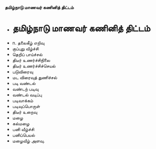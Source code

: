 **தமிழ்நாடு மாணவர் கணினித் திட்டம்**
- # தமிழ்நாடு மாணவர் கணினித் திட்டம்
- n. தலைகீழ் எறிவு
- குப்புறு வீழ்ச்சி
- தெறிப் பாய்ச்சல்
- திடீர் உணர்ச்சிநிலை
- திடீர் உணர்ச்சிச்செயல்
- படுவிரைவு
- மட விரைவுத் துணிச்சல்
- படி வண்டல்
- வண்டற் படிவு
- வண்டல் வடிப்பு
- படிவாக்கம்
- படிவுப்பொருள்
- திடீர் உறைவு
- மழை
- கல்மழை
- பனி வீழ்ச்சி
- பனிப்பெயல்
- மழைவீழ் அளவு.

